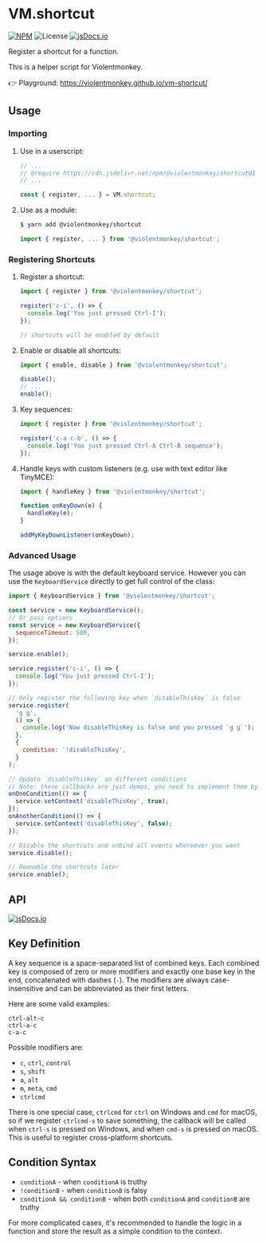 # VM.shortcut

[![NPM](https://img.shields.io/npm/v/@violentmonkey/shortcut.svg)](https://npm.im/@violentmonkey/shortcut)
![License](https://img.shields.io/npm/l/@violentmonkey/shortcut.svg)
[![jsDocs.io](https://img.shields.io/badge/jsDocs.io-reference-blue)](https://www.jsdocs.io/package/@violentmonkey/shortcut)

Register a shortcut for a function.

This is a helper script for Violentmonkey.

👉 Playground: https://violentmonkey.github.io/vm-shortcut/

## Usage

### Importing

1. Use in a userscript:

   ```js
   // ...
   // @require https://cdn.jsdelivr.net/npm/@violentmonkey/shortcut@1
   // ...

   const { register, ... } = VM.shortcut;
   ```

1. Use as a module:

   ```bash
   $ yarn add @violentmonkey/shortcut
   ```

   ```js
   import { register, ... } from '@violentmonkey/shortcut';
   ```

### Registering Shortcuts

1. Register a shortcut:

   ```js
   import { register } from '@violentmonkey/shortcut';

   register('c-i', () => {
     console.log('You just pressed Ctrl-I');
   });

   // shortcuts will be enabled by default
   ```

1. Enable or disable all shortcuts:

   ```js
   import { enable, disable } from '@violentmonkey/shortcut';

   disable();
   // ...
   enable();
   ```

1. Key sequences:

   ```js
   import { register } from '@violentmonkey/shortcut';

   register('c-a c-b', () => {
     console.log('You just pressed Ctrl-A Ctrl-B sequence');
   });
   ```

1. Handle keys with custom listeners (e.g. use with text editor like TinyMCE):

   ```js
   import { handleKey } from '@violentmonkey/shortcut';

   function onKeyDown(e) {
     handleKey(e);
   }

   addMyKeyDownListener(onKeyDown);
   ```

### Advanced Usage

The usage above is with the default keyboard service. However you can use the `KeyboardService` directly to get full control of the class:

```js
import { KeyboardService } from '@violentmonkey/shortcut';

const service = new KeyboardService();
// Or pass options
const service = new KeyboardService({
  sequenceTimeout: 500,
});

service.enable();

service.register('c-i', () => {
  console.log('You just pressed Ctrl-I');
});

// Only register the following key when `disableThisKey` is false
service.register(
  'g g',
  () => {
    console.log('Now disableThisKey is false and you pressed `g g`');
  },
  {
    condition: '!disableThisKey',
  }
);

// Update `disableThisKey` on different conditions
// Note: these callbacks are just demos, you need to implement them by yourself!!!
onOneCondition(() => {
  service.setContext('disableThisKey', true);
});
onAnotherCondition(() => {
  service.setContext('disableThisKey', false);
});

// Disable the shortcuts and unbind all events whereever you want
service.disable();

// Reenable the shortcuts later
service.enable();
```

## API

[![jsDocs.io](https://img.shields.io/badge/jsDocs.io-reference-blue)](https://www.jsdocs.io/package/@violentmonkey/shortcut)

## Key Definition

A key sequence is a space-separated list of combined keys. Each combined key is composed of zero or more modifiers and exactly one base key in the end, concatenated with dashes (`-`). The modifiers are always case-insensitive and can be abbreviated as their first letters.

Here are some valid examples:

```
ctrl-alt-c
ctrl-a-c
c-a-c
```

Possible modifiers are:

- `c`, `ctrl`, `control`
- `s`, `shift`
- `a`, `alt`
- `m`, `meta`, `cmd`
- `ctrlcmd`

There is one special case, `ctrlcmd` for `ctrl` on Windows and `cmd` for macOS, so if we register `ctrlcmd-s` to save something, the callback will be called when `ctrl-s` is pressed on Windows, and when `cmd-s` is pressed on macOS. This is useful to register cross-platform shortcuts.

## Condition Syntax

- `conditionA` - when `conditionA` is truthy
- `!conditionB` - when `conditionB` is falsy
- `conditionA && conditionB` - when both `conditionA` and `conditionB` are truthy

For more complicated cases, it's recommended to handle the logic in a function and store the result as a simple condition to the context.
